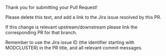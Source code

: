 Thank you for submitting your Pull Request!

Please delete this text, and add a link to the Jira issue resolved by this PR.

If this change is relevant upstream/downstream please link the corresponding PR for that branch.

Remember to use the Jira issue ID (the identifier starting with MODCLUSTER) in the PR title, and all relevant commit messages.

